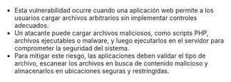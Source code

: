 - Esta vulnerabilidad ocurre cuando una aplicación web permite a los usuarios cargar archivos arbitrarios sin implementar controles adecuados.
- Un atacante puede cargar archivos maliciosos, como scripts PHP, archivos ejecutables o malware, y luego ejecutarlos en el servidor para comprometer la seguridad del sistema.
- Para mitigar este riesgo, las aplicaciones deben validar el tipo de archivo, escanear los archivos en busca de contenido malicioso y almacenarlos en ubicaciones seguras y restringidas.